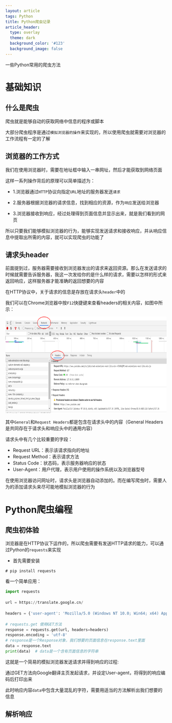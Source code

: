 ```yaml
---
layout: article
tags: Python
title: Python爬虫记录
article_header:
  type: overlay
  theme: dark
  background_color: '#123'
  background_image: false
---
```


一些Python常用的爬虫方法

<!--more-->

# 基础知识

## 什么是爬虫

爬虫就是能够自动的获取网络中信息的程序或脚本

大部分爬虫程序是通过`模拟浏览器的操作`来实现的，所以使用爬虫就需要对浏览器的工作流程有一定的了解

## 浏览器的工作方式

我们在使用浏览器时，需要在地址框中输入一串网址，然后才能获取到网络页面

这样一系列操作背后的原理可以简单描述为：

- 1.浏览器通过`HTTP`协议向指定`URL`地址的服务器发送`请求`

- 2.服务器根据浏览器的请求信息，找到相应的资源，作为`响应`发送给浏览器

- 3.浏览器接收到响应，经过处理得到页面信息并显示出来，就是我们看到的网页

所以只要我们能够模拟浏览器的行为，能够实现发送请求和接收响应，并从响应信息中提取出所需的内容，就可以实现爬虫的功能了

## 请求头header

前面提到过，服务器需要接收到浏览器发出的请求来返回资源。那么在发送请求的时候就需要告诉服务器，我这一次发给你的是什么样的请求，需要以怎样的形式来返回响应，这样服务器才能准确的返回想要的内容

在HTTP协议中，关于请求的信息是存放在请求头`header`中的

我们可以在Chrome浏览器中按`F12`快捷键来查看headers的相关内容，如图中所示：

<img width="800" height="300" src="https://raw.githubusercontent.com/Chunar5354/Chunar5354.github.io/master/_posts/images/headers.png"/>


其中`General`和`Request Headers`都是包含在请求头中的内容（General Headers是共同存在于请求头和响应头中的通用内容）

请求头中有几个比较重要的字段：

- Request URL：表示该请求指向的地址
- Request Method：表示请求方法
- Status Code：状态码，表示服务器响应的状态
- User-Agent：用户代理，表示用户使用的操作系统以及浏览器型号

在使用浏览器访问网址时，请求头是浏览器自动添加的。而在编写爬虫时，需要人为的添加请求头来尽可能地模拟浏览器的行为


# Python爬虫编程

## 爬虫初体验

浏览器是在HTTP协议下运作的，所以爬虫需要有发送HTTP请求的能力，可以通过Python的`requests`来实现

- 首先需要安装

```
# pip install requests
```

看一个简单应用：

```python
import requests

url = https://translate.google.cn/

headers = {'user-agent': 'Mozilla/5.0 (Windows NT 10.0; Win64; x64) AppleWebKit/537.36 (KHTML, like Gecko) Chrome/78.0.3904.108 Safari/537.36',}

# requests.get 使用GET方法
response = requests.get(url, headers=headers)
response.encoding = 'utf-8'
# response是一个Response对象，我们想要的页面信息在response.text里面
data = response.text
print(data)  # data是一个含有页面信息的字符串
```

这就是一个简易的模拟浏览器发送请求并得到响应的过程:

通过GET方法向Google翻译主页发起请求，并设定User-agent，将得到的响应编码后打印出来

此时响应内容`data`中包含大量混乱的字符，需要用适当的方法解析出我们想要的信息

## 解析响应
